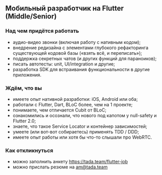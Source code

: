 ## Мобильный разработчик на Flutter (Middle/Senior)

### Над чем придётся работать
 - аудио-видео звонки (включая работу с нативным кодом);
 - внедрение редизайна с элементами глубокого рефакторинга существующей кодовой базы («взять всё, и переписать»);
 - поддержка секретных чатов (и других функций для параноиков);
 - писать автотесты: unit, UI/integration и другие;
 - разработка SDK для встраивания функциональности в другие приложения.

### Ждём, что вы
 - имеете опыт нативной разработки: iOS, Android или оба;
 - работали с Flutter, Dart, BLoC более, чем на 1 проекте;
 - понимаете, чем отличается Cubit от BLoC;
 - ознакомились и осознали, что нового под капотом у null-safety и Flutter 2.0;
 - знаете, что такое Service Locator и контейнер зависимостей;
 - умеете (или вот-вот собираетесь) применять TDD / DDD;
 - имеете опыт работы или хотя бы что-то слышали про WebRTC.

### Как откликнуться
 - можно заполнить анкету https://tada.team/flutter-job
 - можно прислать резюме на am@tada.team
 

